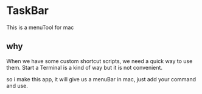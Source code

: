# TaskBar

This is a menuTool for mac

## why

When we have some custom shortcut scripts, we need a quick way to use them. Start a Terminal is a kind of way but it is not convenient.

so i make this app, it will give us a menuBar in mac, just add your command and use.
